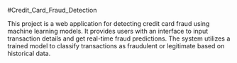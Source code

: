 #Credit_Card_Fraud_Detection

This project is a web application for detecting credit card fraud using machine learning models. It provides users with an interface to input transaction details and get real-time fraud predictions. The system utilizes a trained model to classify transactions as fraudulent or legitimate based on historical data.
